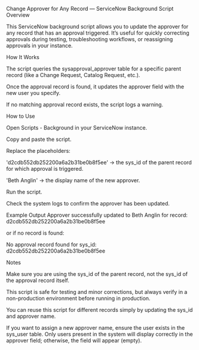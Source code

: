 Change Approver for Any Record — ServiceNow Background Script
Overview

This ServiceNow background script allows you to update the approver for any record that has an approval triggered.
It’s useful for quickly correcting approvals during testing, troubleshooting workflows, or reassigning approvals in your instance.

How It Works

The script queries the sysapproval_approver table for a specific parent record (like a Change Request, Catalog Request, etc.).

Once the approval record is found, it updates the approver field with the new user you specify.

If no matching approval record exists, the script logs a warning.

How to Use

Open Scripts - Background in your ServiceNow instance.

Copy and paste the script.

Replace the placeholders:

'd2cdb552db252200a6a2b31be0b8f5ee' → the sys_id of the parent record for which approval is triggered.

'Beth Anglin' → the display name of the new approver.

Run the script.

Check the system logs to confirm the approver has been updated.

Example Output
Approver successfully updated to Beth Anglin for record: d2cdb552db252200a6a2b31be0b8f5ee


or if no record is found:

No approval record found for sys_id: d2cdb552db252200a6a2b31be0b8f5ee

Notes

Make sure you are using the sys_id of the parent record, not the sys_id of the approval record itself.

This script is safe for testing and minor corrections, but always verify in a non-production environment before running in production.

You can reuse this script for different records simply by updating the sys_id and approver name.

If you want to assign a new approver name, ensure the user exists in the sys_user table. Only users present in the system will display correctly in the approver field; otherwise, the field will appear (empty).
